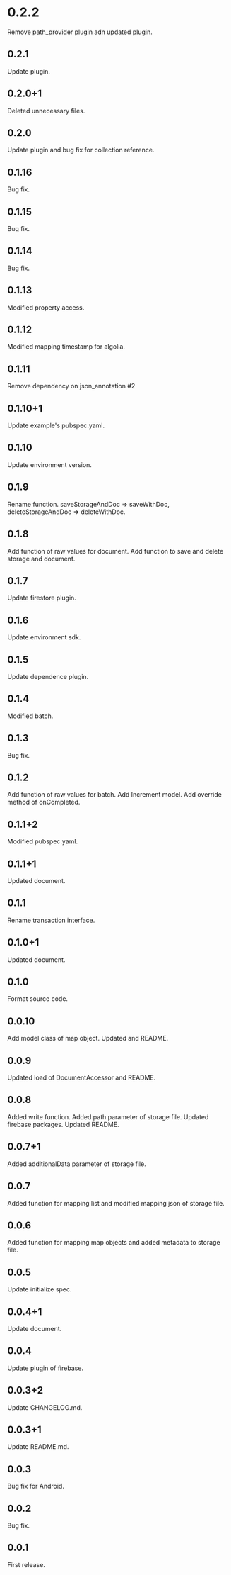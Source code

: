 # 0.2.2
Remove path_provider plugin adn updated plugin.

## 0.2.1
Update plugin.

## 0.2.0+1
Deleted unnecessary files.

## 0.2.0
Update plugin and bug fix for collection reference.

## 0.1.16
Bug fix.

## 0.1.15
Bug fix.

## 0.1.14
Bug fix.

## 0.1.13
Modified property access.

## 0.1.12
Modified mapping timestamp for algolia.

## 0.1.11
Remove dependency on json_annotation #2

## 0.1.10+1
Update example's pubspec.yaml.

## 0.1.10
Update environment version.

## 0.1.9
Rename function. saveStorageAndDoc => saveWithDoc, deleteStorageAndDoc => deleteWithDoc.

## 0.1.8
Add function of raw values for document. Add function to save and delete storage and document.

## 0.1.7
Update firestore plugin.

## 0.1.6
Update environment sdk.

## 0.1.5
Update dependence plugin.

## 0.1.4
Modified batch.

## 0.1.3
Bug fix.

## 0.1.2
Add function of raw values for batch. Add Increment model. Add override method of onCompleted.

## 0.1.1+2
Modified pubspec.yaml.

## 0.1.1+1
Updated document.

## 0.1.1
Rename transaction interface.

## 0.1.0+1
Updated document.

## 0.1.0
Format source code.

## 0.0.10
Add model class of map object. Updated and README.

## 0.0.9
Updated load of DocumentAccessor and README.

## 0.0.8
Added write function. Added path parameter of storage file. Updated firebase packages. Updated README.

## 0.0.7+1
Added additionalData parameter of storage file.

## 0.0.7
Added function for mapping list and modified mapping json of storage file.

## 0.0.6
Added function for mapping map objects and added metadata to storage file.

## 0.0.5
Update initialize spec.

## 0.0.4+1
Update document.

## 0.0.4
Update plugin of firebase. 

## 0.0.3+2
Update CHANGELOG.md.  

## 0.0.3+1
Update README.md.  

## 0.0.3
Bug fix for Android.

## 0.0.2
Bug fix.

## 0.0.1
First release.